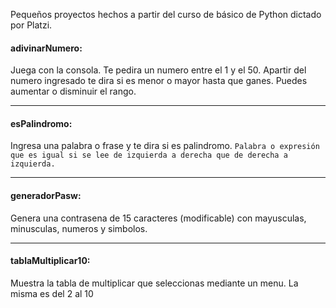 Pequeños proyectos hechos a partir del curso de básico de Python dictado por Platzi.
#### adivinarNumero: 
Juega con la consola. Te pedira un numero entre el 1 y el 50. Apartir del numero ingresado te dira si es menor o mayor hasta que ganes. Puedes aumentar o disminuir el rango.
_________________________________________
#### esPalindromo:
Ingresa una palabra o frase y te dira si es palindromo. 
`Palabra o expresión que es igual si se lee de izquierda a derecha que de derecha a izquierda.`
________________________________________
#### generadorPasw:
Genera una contrasena de 15 caracteres (modificable) con mayusculas, minusculas, numeros y simbolos.
________________________________________
#### tablaMultiplicar10:
Muestra la tabla de multiplicar que seleccionas mediante un menu. La misma es del 2 al 10
